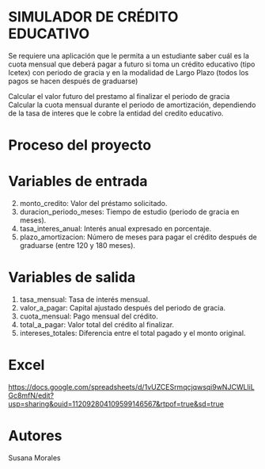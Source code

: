 # SIMULADOR DE CRÉDITO EDUCATIVO
Se requiere una aplicación que le permita a un estudiante saber cuál es la cuota mensual que deberá pagar a futuro si toma un crédito educativo (tipo Icetex) con periodo de gracia y en la modalidad de Largo Plazo (todos los pagos se hacen después de graduarse)


Calcular el valor futuro del prestamo al finalizar el periodo de gracia
Calcular la cuota mensual durante el periodo de amortización,
dependiendo de la tasa de interes que le cobre la entidad del credito educativo.

# Proceso del proyecto

# Variables de entrada
2. monto_credito: Valor del préstamo solicitado.
3. duracion_periodo_meses: Tiempo de estudio (periodo de gracia en meses).
4. tasa_interes_anual: Interés anual expresado en porcentaje.
5. plazo_amortizacion: Número de meses para pagar el crédito después de graduarse (entre 120 y 180 meses).


# Variables de salida
1. tasa_mensual: Tasa de interés mensual.
2. valor_a_pagar: Capital ajustado después del periodo de gracia.
3. cuota_mensual: Pago mensual del crédito.
4. total_a_pagar: Valor total del crédito al finalizar.
5. intereses_totales: Diferencia entre el total pagado y el monto original.


# Excel
https://docs.google.com/spreadsheets/d/1vUZCESrmqcjqwsqi9wNJCWLliLGc8mfN/edit?usp=sharing&ouid=112092804109599146567&rtpof=true&sd=true


# Autores

Susana Morales






